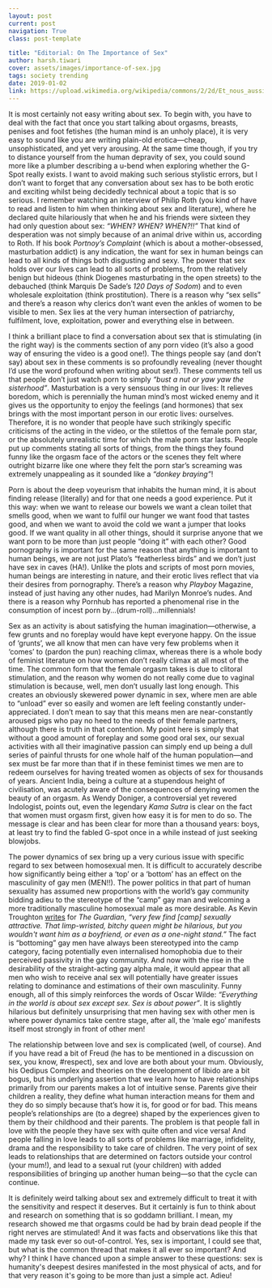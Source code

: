 ```yaml
---
layout: post
current: post
navigation: True
class: post-template

title: "Editorial: On The Importance of Sex"
author: harsh.tiwari
cover: assets/images/importance-of-sex.jpg
tags: society trending
date: 2019-01-02
link: https://upload.wikimedia.org/wikipedia/commons/2/2d/Et_nous_aussi_nous_serons_meres_Lequeu.jpg
---
```

It is most certainly not easy writing about sex. To begin with, you have to deal with the fact that once you start talking about orgasms, breasts, penises and foot fetishes (the human mind is an unholy place), it is very easy to sound like you are writing plain-old erotica—cheap, unsophisticated, and yet very arousing. At the same time though, if you try to distance yourself from the human depravity of sex, you could sound more like a plumber describing a u-bend when exploring whether the G-Spot really exists. I want to avoid making such serious stylistic errors, but I don’t want to forget that any conversation about sex has to be both erotic and exciting whilst being decidedly technical about a topic that is so serious. I remember watching an interview of Philip Roth (you kind of have to read and listen to him when thinking about sex and literature), where he declared quite hilariously that when he and his friends were sixteen they had only question about sex: <em>“WHEN? WHEN? WHEN?!!”</em> That kind of desperation was not simply because of an animal drive within us, according to Roth. If his book <i>Portnoy’s Complaint</i> (which is about a mother-obsessed, masturbation addict) is any indication, the want for sex in human beings can lead to all kinds of things both disgusting and sexy. The power that sex holds over our lives can lead to all sorts of problems, from the relatively benign but hideous (think Diogenes masturbating in the open streets) to the debauched (think Marquis De Sade’s <i>120 Days of Sodom</i>) and to even wholesale exploitation (think prostitution). There is a reason why “sex sells” and there’s a reason why clerics don’t want even the ankles of women to be visible to men. Sex lies at the very human intersection of patriarchy, fulfilment, love, exploitation, power and everything else in between.

I think a brilliant place to find a conversation about sex that is stimulating (in the right way) is the comments section of any porn video (it’s also a good way of ensuring the video is a good one!). The things people say (and don’t say) about sex in these comments is so profoundly revealing (never thought I’d use the word profound when writing about sex!). These comments tell us that people don’t just watch porn to simply <em>“bust a nut or yaw yaw the sisterhood”</em>. Masturbation is a very sensuous thing in our lives: It relieves boredom, which is perennially the human mind’s most wicked enemy and it gives us the opportunity to enjoy the feelings (and hormones) that sex brings with the most important person in our erotic lives: ourselves. Therefore, it is no wonder that people have such strikingly specific criticisms of the acting in the video, or the stilettos of the female porn star, or the absolutely unrealistic time for which the male porn star lasts. People put up comments stating all sorts of things, from the things they found funny like the orgasm face of the actors or the scenes they felt where outright bizarre like one where they felt the porn star’s screaming was extremely unappealing as it sounded like a <em>“donkey braying”</em>!

Porn is about the deep voyeurism that inhabits the human mind, it is about finding release (literally) and for that one needs a good experience. Put it this way: when we want to release our bowels we want a clean toilet that smells good, when we want to fulfil our hunger we want food that tastes good, and when we want to avoid the cold we want a jumper that looks good. If we want quality in all other things, should it surprise anyone that we want porn to be more than just people “doing it” with each other? Good pornography is important for the same reason that anything is important to human beings, we are not just Plato’s “featherless birds” and we don’t just have sex in caves (HA!). Unlike the plots and scripts of most porn movies, human beings are interesting in nature, and their erotic lives reflect that via their desires from pornography. There’s a reason why <i>Playboy</i> Magazine, instead of just having any other nudes, had Marilyn Monroe’s nudes. And there is a reason why Pornhub has reported a phenomenal rise in the consumption of incest porn by...(drum-roll)...millennials!

Sex as an activity is about satisfying the human imagination—otherwise, a few grunts and no foreplay would have kept everyone happy. On the issue of ‘grunts’, we all know that men can have very few problems when it ‘comes’ to (pardon the pun) reaching climax, whereas there is a whole body of feminist literature on how women don’t really climax at all most of the time. The common form that the female orgasm takes is due to clitoral stimulation, and the reason why women do not really come due to vaginal stimulation is because, well, men don’t usually last long enough. This creates an obviously skewered power dynamic in sex, where men are able to “unload” ever so easily and women are left feeling constantly under-appreciated. I don’t mean to say that this means men are near-constantly aroused pigs who pay no heed to the needs of their female partners, although there is truth in that contention. My point here is simply that without a good amount of foreplay and some good oral sex, our sexual activities with all their imaginative passion can simply end up being a dull series of painful thrusts for one whole half of the human population—and sex must be far more than that if in these feminist times we men are to redeem ourselves for having treated women as objects of sex for thousands of years. Ancient India, being a culture at a stupendous height of civilisation, was acutely aware of the consequences of denying women the beauty of an orgasm. As Wendy Doniger, a controversial yet revered Indologist, points out, even the legendary <i>Kama Sutra</i> is clear on the fact that women must orgasm first, given how easy it is for men to do so. The message is clear and has been clear for more than a thousand years: boys, at least try to find the fabled G-spot once in a while instead of just seeking blowjobs.

The power dynamics of sex bring up a very curious issue with specific regard to sex between homosexual men. It is difficult to accurately describe how significantly being either a ‘top’ or a ‘bottom’ has an effect on the masculinity of gay men (MEN!!). The power politics in that part of human sexuality has assumed new proportions with the world’s gay community bidding adieu to the stereotype of the “camp” gay man and welcoming a more traditionally masculine homosexual male as more desirable. As Kevin Troughton [writes](https://www.theguardian.com/commentisfree/2010/nov/30/the-end-of-camp-straight-acting-gay) for <i>The Guardian</i>, <em>“very few find [camp] sexually attractive. That limp-wristed, bitchy queen might be hilarious, but you wouldn't want him as a boyfriend, or even as a one-night stand.”</em> The fact is “bottoming” gay men have always been stereotyped into the camp category, facing potentially even internalised homophobia due to their perceived passivity in the gay community. And now with the rise in the desirability of the straight-acting gay alpha male, it would appear that all men who wish to receive anal sex will potentially have greater issues relating to dominance and estimations of their own masculinity. Funny enough, all of this simply reinforces the words of Oscar Wilde: <em>“Everything in the world is about sex except sex. Sex is about power”</em>. It is slightly hilarious but definitely unsurprising that men having sex with other men is where power dynamics take centre stage, after all, the ‘male ego’ manifests itself most strongly in front of other men!

The relationship between love and sex is complicated (well, of course). And if you have read a bit of Freud (he has to be mentioned in a discussion on sex, you know, #respect), sex and love are both about your mum. Obviously, his Oedipus Complex and theories on the development of libido are a bit bogus, but his underlying assertion that we learn how to have relationships primarily from our parents makes a lot of intuitive sense. Parents give their children a reality, they define what human interaction means for them and they do so simply because that’s how it is, for good or for bad. This means people’s relationships are (to a degree) shaped by the experiences given to them by their childhood and their parents. The problem is that people fall in love with the people they have sex with quite often and vice versa! And people falling in love leads to all sorts of problems like marriage, infidelity, drama and the responsibility to take care of children. The very point of sex leads to relationships that are determined on factors outside your control (your mum!), and lead to a sexual rut (your children) with added responsibilities of bringing up another human being—so that the cycle can continue.

It is definitely weird talking about sex and extremely difficult to treat it with the sensitivity and respect it deserves. But it certainly is fun to think about and research on something that is so goddamn brilliant. I mean, my research showed me that orgasms could be had by brain dead people if the right nerves are stimulated! And it was facts and observations like this that made my task ever so out-of-control. Yes, sex is important, I could see that, but what is the common thread that makes it all ever so important? And why? I think I have chanced upon a simple answer to these questions: sex is humanity's deepest desires manifested in the most physical of acts, and for that very reason it's going to be more than just a simple act. Adieu!

